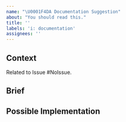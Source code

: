 ```yaml
---
name: "\U0001F4DA Documentation Suggestion"
about: "You should read this."
title: ''
labels: 'i: documentation'
assignees: ''
---
```


<!--- Provide a general summary of the issue in the Title above -->

## Context

Related to Issue #NoIssue.
<!--- Tell us what issue is this documentation related to -->

## Brief
<!--- Tell us what you got from that documentation -->


## Possible Implementation
<!--- suggest an idea for implementing addition or change -->